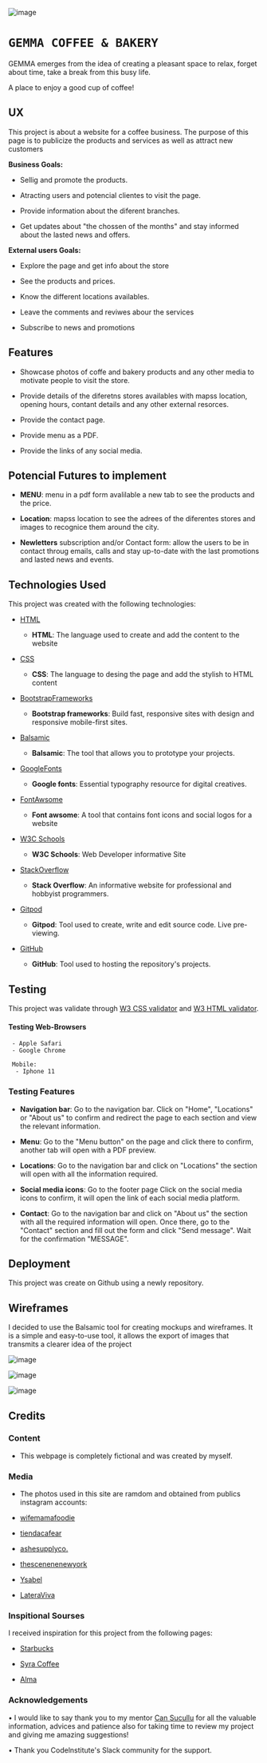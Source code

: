 ![image](https://user-images.githubusercontent.com/62361039/95846229-7ca79d80-0d4b-11eb-9f72-0b8d14ac53c2.png)

# `GEMMA COFFEE & BAKERY`

GEMMA emerges from the idea of creating a pleasant space to relax, forget about time, take a break from this busy life. 

A place to enjoy a good cup of coffee!


## UX
This project is about a website for a coffee business. The purpose of this page is to publicize the products and services as well as attract new customers

**Business Goals:** 
- Sellig and promote the products.

- Atracting users and potencial clientes to visit the page.

- Provide information about the diferent branches.

- Get updates about "the chossen of the months" and stay informed about the lasted news and offers. 


**External users Goals:** 
- Explore the page and get info about the store 

- See the products and prices.

- Know the different locations availables.

- Leave the comments and reviwes abour the services 

- Subscribe to news and promotions

## Features 

- Showcase photos of coffe and bakery products and any other media to motivate people to visit the store.

- Provide details of the diferetns stores availables with mapss location, opening hours, contant details and any other external resorces.

- Provide the contact page.

- Provide menu as a PDF.

- Provide the links of any social media.

## Potencial Futures to implement 

 - **MENU**: menu in a pdf form avalilable a new tab to see the products and the price.

 - **Location**: mapss location to see the adrees of the diferentes stores and images to recognice them around the city.

 - **Newletters** subscription and/or Contact form: allow the users to be in contact throug emails, calls and stay up-to-date with the last promotions and  lasted news and events.  
 

 ## Technologies Used

This project was created with the following technologies:

 -  [HTML](https://es.wikipedia.org/wiki/HTML) 
    - **HTML**: The language used to create  and add the content to the website

 - [CSS](https://en.wikipedia.org/wiki/CSS)   
    - **CSS**: The language to desing the page and add the stylish to HTML content 

 - [BootstrapFrameworks](https://getbootstrap.com/)  
    - **Bootstrap frameworks**: Build fast, responsive sites with design and responsive mobile-first sites. 

 - [Balsamic](https://balsamiq.com/) 
    - **Balsamic**: The tool that allows you to prototype your projects.
 - [GoogleFonts](https://fonts.google.com/)  

    - **Google fonts**: Essential typography resource for digital creatives.
 - [FontAwsome](https://fontawesome.com/)
    - **Font awsome**: A tool that contains font icons and social logos for a website

 - [W3C Schools](https://www.w3schools.com/)
    - **W3C Schools**: Web Developer informative Site

 - [StackOverflow](https://es.stackoverflow.com/)
    - **Stack Overflow**: An informative website for professional and hobbyist programmers.

- [Gitpod](https://www.gitpod.io/)
    - **Gitpod**: Tool used to create, write and edit source code. Live pre-viewing.

- [GitHub](https://github.com/)
    - **GitHub**: Tool used to hosting the repository's projects.



## Testing

  This project was validate through [ W3 CSS validator](https://validator.w3.org/) and [W3 HTML validator](https://validator.w3.org/).

  #### Testing  Web-Browsers 
     - Apple Safari
     - Google Chrome
 
     Mobile:
      - Iphone 11


### Testing Features

- **Navigation bar**: Go to the navigation bar.
Click on "Home", "Locations" or "About us" to confirm and redirect the page to each section and view the relevant information. 

- **Menu**: Go to the "Menu button" on the page and click there to confirm, another tab will open with a PDF preview.

- **Locations**: Go to the navigation bar and click on "Locations" the section will open with all the information required.


- **Social media icons**: 
Go to the footer page
Click on the social media icons to confirm, it will open the link of each social media platform.

- **Contact**: 
Go to the navigation bar and click on "About us" the section with all the required information will open. Once there, go to the "Contact" section and fill out the form and click "Send message".
Wait for the confirmation "MESSAGE".

## Deployment

This project was create on Github using a newly repository. 

## Wireframes ##
I decided to use the Balsamic tool for creating mockups and wireframes. It is a simple and easy-to-use tool, it allows the export of images that transmits a clearer idea of the project

![image](https://user-images.githubusercontent.com/62361039/95846445-b7113a80-0d4b-11eb-8ef0-8e32b767546e.png)


![image](https://user-images.githubusercontent.com/62361039/95841474-b4abe200-0d45-11eb-9e77-8ba1bdc7fe58.png)

![image](https://user-images.githubusercontent.com/62361039/95841575-cee5c000-0d45-11eb-9532-9d72da493644.png)


## Credits

### Content
- This webpage is completely fictional and was created by myself.

### Media
- The photos used in this site are ramdom and obtained from publics instagram accounts: 

- [wifemamafoodie](https://www.instagram.com/wifemamafoodie/?hl=es)
- [tiendacafear](https://www.instagram.com/tiendadecafear/?hl=es)
- [ashesupplyco.](https://www.instagram.com/explore/tags/ashesuppyco/?hl=es)
- [thescenenenewyork](https://www.instagram.com/thescenenewyork/?hl=es)
- [Ysabel](https://www.instagram.com/ysabelwesthollywood/?hl=es)
- [LateraViva](https://www.instagram.com/letteraviva/?hl=es)

### Inspitional Sourses 

I received inspiration for this project from the following pages:

- [Starbucks](https://www.starbucks.es/)

- [Syra Coffee](https://syra.coffee/)

- [Alma](https://www.alma.ie/jobs/)

### Acknowledgements 

• I would like to say thank you to my mentor [Can Sucullu](@cans_mentor) for all the valuable information, advices and patience also for taking time to review my project and giving me amazing suggestions!

 • Thank you Codelnstitute's Slack community for the support.



